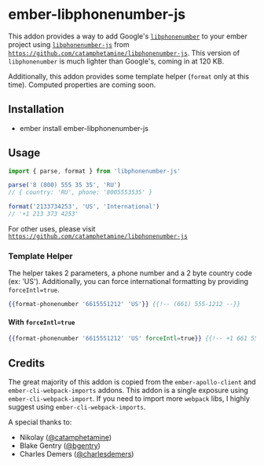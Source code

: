 # ember-libphonenumber-js

This addon provides a way to add Google's [`libphonenumber`](https://github.com/googlei18n/libphonenumber) to your ember project using [`libphonenumber-js`](https://github.com/catamphetamine/libphonenumber-js) from  [`https://github.com/catamphetamine/libphonenumber-js`](https://github.com/catamphetamine/libphonenumber-js).  This version of `libphonenumber` is much lighter than Google's, coming in at 120 KB.

Additionally, this addon provides some template helper (`format` only at this time).  Computed properties are coming soon.


## Installation

* ember install ember-libphonenumber-js

## Usage

```js
import { parse, format } from 'libphonenumber-js'

parse('8 (800) 555 35 35', 'RU')
// { country: 'RU', phone: '8005553535' }

format('2133734253', 'US', 'International')
// '+1 213 373 4253'

```

For other uses, please visit [`https://github.com/catamphetamine/libphonenumber-js`](https://github.com/catamphetamine/libphonenumber-js)

### Template Helper
The helper takes 2 parameters, a phone number and a 2 byte country code (ex: 'US'). Additionally, you can force international formatting by providing `forceIntl=true`.
```hbs
{{format-phonenumber '6615551212' 'US'}} {{!-- (661) 555-1212 --}}
```
#### With `forceIntl=true`
```hbs
{{format-phonenumber '6615551212' 'US' forceIntl=true}} {{!-- +1 661 555 1212 --}}
```

## Credits

The great majority of this addon is copied from the `ember-apollo-client` and `ember-cli-webpack-imports` addons. This addon is a single exposure using `ember-cli-webpack-import`.  If you need to import more `webpack` libs, I highly suggest using `ember-cli-webpack-imports`.


A special thanks to:
* Nikolay ([@catamphetamine](https://github.com/catamphetamine))
* Blake Gentry ([@bgentry](https://github.com/bgentry))
* Charles Demers ([@charlesdemers](https://github.com/charlesdemers))
